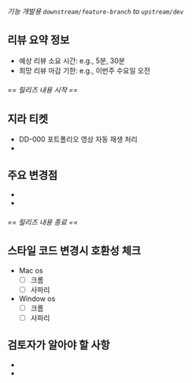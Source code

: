 ###### 기능 개발용 `downstream/feature-branch` to `upstream/dev`

## 리뷰 요약 정보

- 예상 리뷰 소요 시간: e.g., 5분, 30분
- 희망 리뷰 마감 기한: e.g., 이번주 수요일 오전

###### == 릴리즈 내용 시작 ==

## 지라 티켓

- DD-000 포트폴리오 영상 자동 재생 처리
-

## 주요 변경점

-
-

###### == 릴리즈 내용 종료 ==

## 스타일 코드 변경시 호환성 체크

- Mac os
  - [ ] 크롬
  - [ ] 사파리
- Window os
  - [ ] 크롬
  - [ ] 사파리

## 검토자가 알아야 할 사항

-
-
